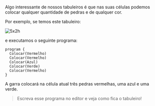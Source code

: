 Algo interessante de nossos tabuleiros é que nas suas células podemos colocar qualquer quantidade de pedras e de qualquer cor. 

Por exemplo, se temos este tabuleiro:

![5x2h](https://raw.githubusercontent.com/sagrado-corazon-alcal/mumuki-fundamentos-gobstones-guia-1-primeros-programas/master/5x2h.png)

e executamos o seguinte programa:

``` gobstones
program {
  Colocar(Vermelho)
  Colocar(Vermelho)
  Colocar(Azul)
  Colocar(Verde)
  Colocar(Vermelho)
}
```

A garra colocará na célula atual três pedras vermelhas, uma azul e uma verde.

> Escreva esse programa no editor e veja como fica o tabuleiro!
